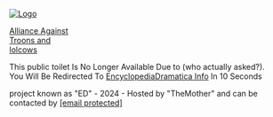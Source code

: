   

[![Logo](kiwi.svg)](https://kiwifarms.st/)

[Alliance Against  
Troons and  
lolcows](https://kiwifarms.st/)

This public toilet Is No Longer Available Due to (who actually asked?).  
You Will Be Redirected To [EncyclopediaDramatica Info](https://encyclopediadramatica.info/) In 10 Seconds

  

project known as "ED" - 2024 - Hosted by "TheMother" and can be contacted by [\[email protected\]](https://encyclopediadramatica.wiki/cdn-cgi/l/email-protection)